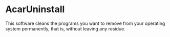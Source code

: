 # AcarUninstall
This software cleans the programs you want to remove from your operating system permanently, that is, without leaving any residue.
